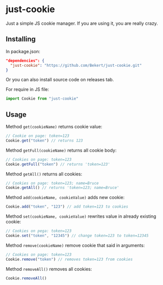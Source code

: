 # just-cookie

Just a simple JS cookie manager. If you are using it, you are really crazy.

## Installing

In package.json:

```json
"dependencies": {
  "just-cookie": "https://github.com/Bekert/just-cookie.git"
}
```

Or you can also install source code on releases tab.

For require in JS file:

```js
import Cookie from "just-cookie"
```

## Usage

Method `get(cookieName)` returns cookie value:

```js
// Cookie on page: token=123
Cookie.get("token") // returns 123
```

Method `getFull(cookieName)` returns all cookie body:

```js
// Cookies on page: token=123
Cookie.getFull("token") // returns 'token=123'
```

Method `getAll()` returns all cookies:

```js
// Cookies on page: token=123; name=Bruce
Cookie.getAll() // returns 'token=123; name=Bruce'
```

Method `add(cookieName, cookieValue)` adds new cookie:

```js
Cookie.add("token", "123") // add token=123 to cookies
```

Method `set(cookieName, cookieValue)` rewrites value in already existing cookie:

```js
// Cookies on pega: token=123
Cookie.set("token", "12345") // change token=123 to token=12345
```

Method `remove(cookieName)` remove cookie that said in arguments:

```js
// Cookies on page: token=123
Cookie.remove("token") // removes token=123 from cookies
```

Method `removeAll()` removes all cookies:

```js
Cookie.removeAll()
```
